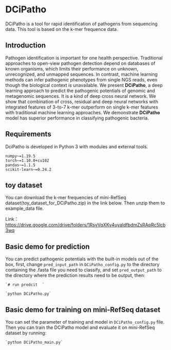 # DCiPatho

DCiPatho is a tool for rapid identification of pathogens from sequencing data. This tool is based on the k-mer frequence data.

## Introduction

Pathogen identification is important for one health perspective. Traditional approaches to open-view pathogen detection depend on databases of known organisms, which limits their performance on unknown, unrecognized, and unmapped sequences. In contrast, machine learning methods can infer pathogenic phenotypes from single NGS reads, even though the biological context is unavailable. We present **DCiPatho**, a deep learning approach to predict the pathogenic potentials of genomic and metagenomic sequences. It is a kind of deep cross neural network. We show that combination of cross, residual and deep neural networks with integrated features of 3-to-7 k-mer outperform on single k-mer features with traditional machine learning approaches. We demonstrate **DCiPatho** model has superior performance in classifying pathogenic bacteria.

## Requirements

DciPatho is developed in Python 3 with modules and external tools.

```
numpy~=1.19.5
torch~=1.10.0+cu102
pandas~=1.1.5
scikit-learn~=0.24.2
```

## **toy dataset**

You can download the k-mer frequencies of mini-RefSeq dataset(toy_dataset_for_DCiPatho.zip) in the link below. Then unzip them to example_data file.

Link：https://drive.google.com/drive/folders/1RsyVqXKy4uyaldfbdmZsRApRc5lcb3wq


## Basic demo for prediction

You can predict pathogenic potentials with the built-in models out of the box, first, change `pred_input_path` in `DCiPatho_config.py` to the directory containing the .fasta file you need to classify, and set `pred_output_path` to the directory where the prediction results need to be output, then:

```
`# run predcit  `

`python DCiPatho.py`
```



## Basic demo for training on mini-RefSeq dataset

You can set the parameter of training and model in `DCiPatho_config.py` file. Then you can train the DCiPatho model and evaluate it on mini-RefSeq dataset by running:

``````python
`python DCiPatho_main.py`
``````

